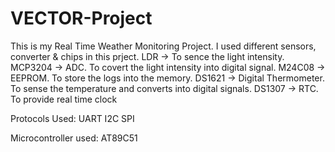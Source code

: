 # VECTOR-Project
This is my Real Time Weather Monitoring Project.
I used different sensors, converter & chips in this prject.
LDR -> To sence the light intensity.
MCP3204 -> ADC. To covert the light intensity into digital signal.
M24C08 -> EEPROM. To store the logs into the memory.
DS1621 -> Digital Thermometer. To sense the temperature and converts into digital signals.
DS1307 -> RTC. To provide real time clock

Protocols Used:
UART
I2C
SPI

Microcontroller used:
AT89C51
